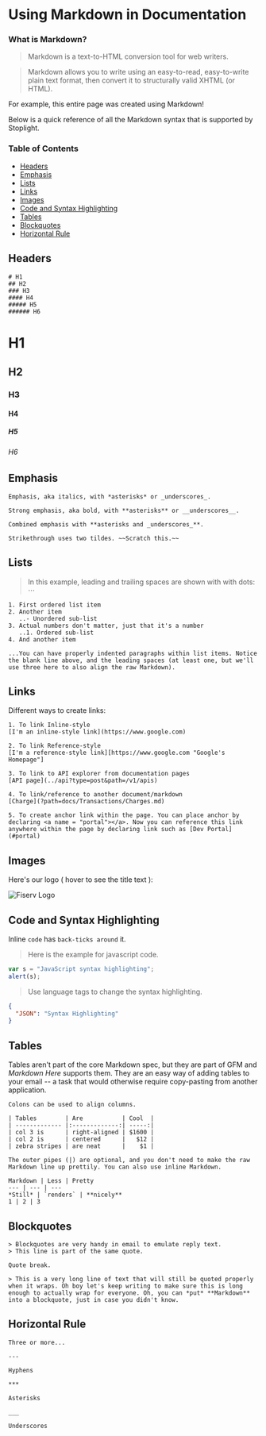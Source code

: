 # Using Markdown in Documentation

### What is Markdown?
>Markdown is a text-to-HTML conversion tool for web writers.

>Markdown allows you to write using an easy-to-read, easy-to-write plain text format, then convert it to structurally valid XHTML (or HTML).

For example, this entire page was created using Markdown!

Below is a quick reference of all the Markdown syntax that is supported by Stoplight.

### Table of Contents  
* [Headers](#headers)
* [Emphasis](#emphasis)
* [Lists](#lists)
* [Links](#lnks)
* [Images](#imgs)
* [Code and Syntax Highlighting](#code)
* [Tables](#tables)
* [Blockquotes](#blockquotes)
* [Horizontal Rule](#hr)

## <a name="headers"/> Headers

```no-highlight
# H1
## H2
### H3
#### H4
##### H5
###### H6
```

<!-- DO NOT Remove the commented code below line 33-37, being used in automation
# Testing for PORT-7164
## Title/Right Nav Pulled from Commented Out Header
### Just trying things
-->

# H1
## H2
### H3
#### H4
##### H5
###### H6

## <a name="emphasis"/> Emphasis

```no-highlight
Emphasis, aka italics, with *asterisks* or _underscores_.

Strong emphasis, aka bold, with **asterisks** or __underscores__.

Combined emphasis with **asterisks and _underscores_**.

Strikethrough uses two tildes. ~~Scratch this.~~
```

## <a name="lists"/> Lists

>In this example, leading and trailing spaces are shown with with dots: ⋅⋅⋅

```no-highlight
1. First ordered list item
2. Another item
   ..- Unordered sub-list
3. Actual numbers don't matter, just that it's a number
   ..1. Ordered sub-list
4. And another item

...You can have properly indented paragraphs within list items. Notice the blank line above, and the leading spaces (at least one, but we'll use three here to also align the raw Markdown).
```
## <a name="lnks"/> Links

Different ways to create links:

```no-highlight
1. To link Inline-style
[I'm an inline-style link](https://www.google.com)

2. To link Reference-style
[I'm a reference-style link][https://www.google.com "Google's Homepage"]

3. To link to API explorer from documentation pages
[API page](../api?type=post&path=/v1/apis)

4. To link/reference to another document/markdown
[Charge](?path=docs/Transactions/Charges.md)

5. To create anchor link within the page. You can place anchor by declaring <a name = "portal"></a>. Now you can reference this link anywhere within the page by declaring link such as [Dev Portal](#portal)

```

## <a name="imgs"/> Images

Here's our logo ( hover to see the title text ):

![Fiserv Logo]


## <a name="code"/> Code and Syntax Highlighting

Inline `code` has `back-ticks around` it.

>Here is the example for javascript code.


```javascript
var s = "JavaScript syntax highlighting";
alert(s);
```
>Use language tags to change the syntax highlighting.

```json
{
  "JSON": "Syntax Highlighting"
}
```


## <a name="tables"/> Tables

Tables aren't part of the core Markdown spec, but they are part of GFM and *Markdown Here* supports them. They are an easy way of adding tables to your email -- a task that would otherwise require copy-pasting from another application.

```no-highlight
Colons can be used to align columns.

| Tables        | Are           | Cool  |
| ------------- |:-------------:| -----:|
| col 3 is      | right-aligned | $1600 |
| col 2 is      | centered      |   $12 |
| zebra stripes | are neat      |    $1 |

The outer pipes (|) are optional, and you don't need to make the raw Markdown line up prettily. You can also use inline Markdown.

Markdown | Less | Pretty
--- | --- | ---
*Still* | `renders` | **nicely**
1 | 2 | 3
```

## <a name="blockquotes"/> Blockquotes

```no-highlight
> Blockquotes are very handy in email to emulate reply text.
> This line is part of the same quote.

Quote break.

> This is a very long line of text that will still be quoted properly when it wraps. Oh boy let's keep writing to make sure this is long enough to actually wrap for everyone. Oh, you can *put* **Markdown** into a blockquote, just in case you didn't know. 
```

## <a name="hr"/> Horizontal Rule

```
Three or more...

---

Hyphens

***

Asterisks

___

Underscores
```

[//]: # (These are reference links used in markdown file)

[Fiserv Logo]: <https://gist.githubusercontent.com/f2zdirk/0d6e1e22180086f6169a2686a3ae1ec9/raw/22c36a3fbd595844296c2d25dc0e14b27d51e1ab/Fiserv_Logo.jpg> 
